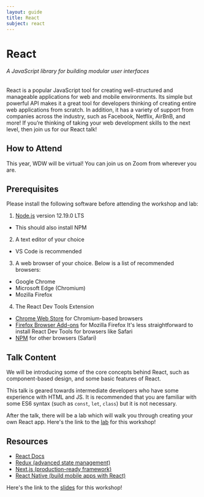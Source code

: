 ```yaml
---
layout: guide
title: React
subject: react
---
```


# React

###### A JavaScript library for building modular user interfaces

React is a popular JavaScript tool for creating well-structured and manageable
applications for web and mobile environments. Its simple but powerful
API makes it a great tool for developers thinking of creating entire web
applications from scratch. In addition, it has a variety of support from
companies across the industry, such as Facebook, Netflix, AirBnB, and more! If
you’re thinking of taking your web development skills to the next level, then
join us for our React talk!

## How to Attend

This year, WDW will be virtual! You can join us on Zoom from wherever you are.
<div class="zoom"></div>

## Prerequisites

Please install the following software before attending the workshop and lab:

1. [Node.js](https://nodejs.org/en/) version 12.19.0 LTS
  - This should also install NPM
2. A text editor of your choice
  - VS Code is recommended
3. A web browser of your choice. Below is a list of recommended browsers:
  - Google Chrome
  - Microsoft Edge (Chromium)
  - Mozilla Firefox
4. The React Dev Tools Extension
  - [Chrome Web Store](https://chrome.google.com/webstore/detail/react-developer-tools/fmkadmapgofadopljbjfkapdkoienihi?hl=en) for Chromium-based browsers
  - [Firefox Browser Add-ons](https://addons.mozilla.org/en-US/firefox/addon/react-devtools/) for Mozilla Firefox
<span class="aside">It's less straightforward to install React Dev Tools for browsers like Safari</span>
  - [NPM](https://www.npmjs.com/package/react-devtools) for other browsers (Safari) 


## Talk Content

We will be introducing some of the core concepts behind React, such as
component-based design, and some basic features of React.

This talk is geared towards intermediate developers who have some experience
with HTML and JS. It is recommended that you are familiar with some ES6 syntax
(such as `const`, `let`, `class`) but it is not necessary.

After the talk, there will be a lab which will walk you through creating your
own React app. Here's the link to the [lab](https://github.com/scottylabs/wdw-react) for
this workshop!

## Resources

- [React Docs](https://reactjs.org/docs/getting-started.html)
- [Redux (advanced state management)](https://redux.js.org/introduction/getting-started)
- [Next.js (production-ready framework)](https://nextjs.org/)
- [React Native (build mobile apps with React)](https://reactnative.dev/)

Here's the link to the [slides](https://drive.google.com/file/d/1w70QCtIpLWYftlVR1acIClr-bp9RCcDE/view?usp=sharing) for this workshop!